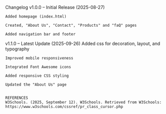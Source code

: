 Changelog
v1.0.0 – Initial Release (2025-08-27)

    Added homepage (index.html)

    Created, "About Us", "Contact", "Products" and "faQ" pages

    Added navigation bar and footer

    

v1.1.0 – Latest Update (2025-09-26)
    Added css for decoration, layout, and typography

    Improved mobile responsiveness

    Integrated Font Awesome icons

    Added responsive CSS styling

    Updated the "About Us" page 


    REFERENCES
    W3Schools. (2025, September 12). W3Schools. Retrieved from W3Schools: https://www.w3schools.com/cssref/pr_class_cursor.php
